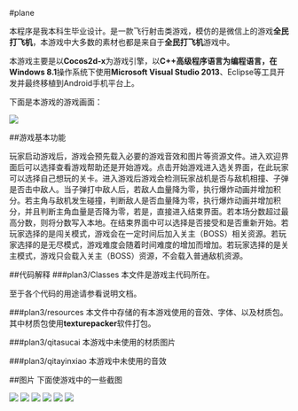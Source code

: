 #plane

本程序是我本科生毕业设计。是一款飞行射击类游戏，模仿的是微信上的游戏**全民打飞机**，本游戏中大多数的素材也都是来自于**全民打飞机**游戏中。

本游戏主要是以**Cocos2d-x**为游戏引擎，以**C++**高级程序语言为编程语言，在**Windows 8.1**操作系统下使用**Microsoft Visual Studio 2013**、Eclipse等工具开发并最终移植到Android手机平台上。


下面是本游戏的游戏画面：

![](https://raw.githubusercontent.com/jybhaha/plane/master/plane.gif)

##游戏基本功能

玩家启动游戏后，游戏会预先载入必要的游戏音效和图片等资源文件。进入欢迎界面后可以选择查看游戏帮助还是开始游戏。点击开始游戏进入选关界面，在此玩家可以选择自己想玩的关卡。进入游戏后游戏会检测玩家战机是否与敌机相撞、子弹是否击中敌人。当子弹打中敌人后，若敌人血量降为零，执行爆炸动画并增加积分。若主角与敌机发生碰撞，判断敌人是否血量降为零，执行爆炸动画并增加积分，并且判断主角血量是否降为零，若是，直接进入结束界面。若本场分数超过最高分数，则将分数写入本地。在结束界面中可以选择是否接受和是否重新开始。若玩家选择的是闯关模式，游戏会在一定时间后加入关主（BOSS）相关资源。若玩家选择的是无尽模式，游戏难度会随着时间难度的增加而增加。若玩家选择的是关主模式，游戏只会载入关主（BOSS）资源，不会载入普通敌机资源。

##代码解释
###plan3/Classes
本文件是游戏主代码所在。

至于各个代码的用途请参看说明文档。

###plan3/resources
本文件中存储的有本游戏使用的音效、字体、以及材质包。其中材质包使用**texturepacker**软件打包。

###plan3/qitasucai
本游戏中未使用的材质图片

###plan3/qitayinxiao
本游戏中未使用的音效

##图片
下面使游戏中的一些截图

![](https://raw.githubusercontent.com/jybhaha/plane/master/plane.gif)
![](https://raw.githubusercontent.com/jybhaha/plane/master/plane.gif)
![](https://raw.githubusercontent.com/jybhaha/plane/master/plane.gif)
![](https://raw.githubusercontent.com/jybhaha/plane/master/plane.gif)
![](https://raw.githubusercontent.com/jybhaha/plane/master/plane.gif)
![](https://raw.githubusercontent.com/jybhaha/plane/master/plane.gif)
